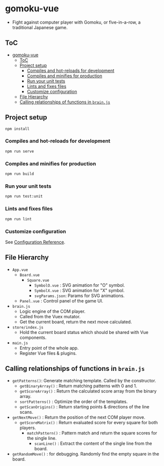# gomoku-vue

- Fight against computer player with Gomoku, or five-in-a-row, a traditional Japanese game.

## ToC

- [gomoku-vue](#gomoku-vue)
  - [ToC](#toc)
  - [Project setup](#project-setup)
    - [Compiles and hot-reloads for development](#compiles-and-hot-reloads-for-development)
    - [Compiles and minifies for production](#compiles-and-minifies-for-production)
    - [Run your unit tests](#run-your-unit-tests)
    - [Lints and fixes files](#lints-and-fixes-files)
    - [Customize configuration](#customize-configuration)
  - [File Hierarchy](#file-hierarchy)
  - [Calling relationships of functions in `brain.js`](#calling-relationships-of-functions-in-brainjs)


## Project setup
```
npm install
```

### Compiles and hot-reloads for development
```
npm run serve
```

### Compiles and minifies for production
```
npm run build
```

### Run your unit tests
```
npm run test:unit
```

### Lints and fixes files
```
npm run lint
```

### Customize configuration
See [Configuration Reference](https://cli.vuejs.org/config/).

## File Hierarchy

- `App.vue`
  - `Board.vue`
    - `Square.vue`
      - `SymbolO.vue` : SVG animation for "O" symbol.
      - `SymbolX.vue` : SVG animation for "X" symbol.
      - `svgParams.json`: Params for SVG animations.
  - `Panel.vue` : Control panel of the game UI.
- `brain.js`
  - Logic engine of the COM player.
  - Called from the Vuex mutator.
  - Get the current board, return the next move calculated.
- `store/index.js`
  - Hold the current board status which should be shared with Vue components.
- `main.js`
  - Entry point of the whole app.
  - Register Vue files & plugins.

## Calling relationships of functions in `brain.js`

- `getPatterns()`: Generate matching template. Called by the constructor.
  - `getBinaryArray()` : Return matching patterns with 0 and 1.
  - `getScoreArray()` : Return the calculated score array from the binary array.
  - `sortPatterns()` : Optimize the order of the templates.
  - `getScanOrigins()` : Return starting points & directions of the line scans.
- `getNextMove()` : Return the position of the next COM player move.
  - `getScoreMatrix()` : Return evaluated score for every square for both players.
    - `matchPattern()` : Pattern match and return the square scores for the single line.
      - `scanLine()` : Extract the content of the single line from the board.
- `getRandomMove()` : for debugging. Randomly find the empty square in the board.